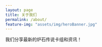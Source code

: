 ```yaml
---
layout: page
title: 关于我们
permalink: /about/
feature-img: "assets/img/heroBanner.jpg"
---
```


我们分享最新的炉石传说卡组和资讯！